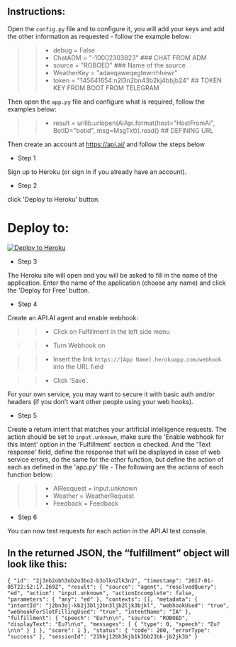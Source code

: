 ## Instructions:
Open the `config.py` file and to configure it, you will add your keys and add the other information as requested - follow the example below:

>> * debug = False
>> * ChatADM = "-10002303823" ### CHAT FROM ADM
>> * source = "ROBOED" ### Name of the source
>> * WeatherKey = "adaeqaweqegtewrrhhewr"
>> * token = "145641654:n2l3n2bn43b2kj4bbjb24" ## TOKEN KEY FROM BOOT FROM TELEGRAM

Then open the `app.py` file and configure what is required, follow the examples below:

>> * result = urllib.urlopen(AiApi.format(host="HostFromAi", BotID="botid", msg=MsgTxt)).read() ## DEFINING URL


Then create an account at https://api.ai/ and follow the steps below

* Step 1

Sign up to Heroku (or sign in if you already have an account).

* Step 2

click 'Deploy to Heroku' button.

# Deploy to:
[![Deploy to Heroku](https://www.herokucdn.com/deploy/button.svg)](https://heroku.com/deploy)


* Step 3

The Heroku site will open and you will be asked to fill in the name of the application. Enter the name of the application (choose any name) and click the 'Deploy for Free' button.

* Step 4

Create an API.AI agent and enable webhook:

>> * Click on Fulfillment in the left side menu

>> * Turn Webhook on

>> * Insert the link `https://[App Name].herokuapp.com/webhook` into the URL field

>> * Click ‘Save’.

For your own service, you may want to secure it with basic auth and/or headers (if you don’t want other people using your web hooks).

* Step 5

Create a return intent that matches your artificial intelligence requests. The action should be set to `input.unknown`, make sure the 'Enable webhook for this intent' option in the 'Fulfillment' section is checked. And the 'Text response' field, define the response that will be displayed in case of web service errors, do the same for the other function, but define the action of each as defined in the 'app.py' file - The following are the actions of each function below:

>> * AIResquest = input.unknown
>> * Weather = WeatherRequest
>> * Feedback = Feedback

* Step 6

You can now test requests for each action in the API.AI test console.

## In the returned JSON, the “fulfillment” object will look like this:

>>
`{
  "id": "2j3nb2obh3ob2o3bo2-b3olkn2lk3n2",
  "timestamp": "2017-01-05T22:52:17.269Z",
  "result": {
    "source": "agent",
    "resolvedQuery": "ed",
    "action": "input.unknown",
    "actionIncomplete": false,
    "parameters": {
      "any": "ed"
    },
    "contexts": [],
    "metadata": {
      "intentId": "j2bn3oj-kb2j3blj2bn3ljb2ljk3bjkl",
      "webhookUsed": "true",
      "webhookForSlotFillingUsed": "true",
      "intentName": "IA"
    },
    "fulfillment": {
      "speech": "Eu?\n\n",
      "source": "ROBOED",
      "displayText": "Eu?\n\n",
      "messages": [
        {
          "type": 0,
          "speech": "Eu?\n\n"
        }
      ]
    },
    "score": 1
  },
  "status": {
    "code": 200,
    "errorType": "success"
  },
  "sessionId": "21hkj12bh3kjb1k3bb23bk-jb2jk3b"
}`
